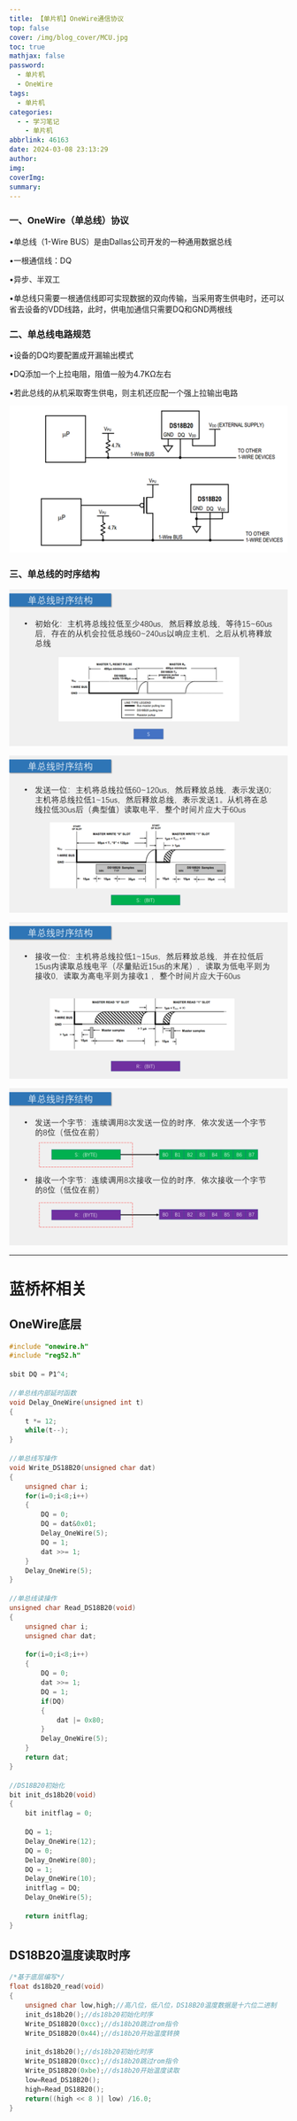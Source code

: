 ```yaml
---
title: 【单片机】OneWire通信协议
top: false
cover: /img/blog_cover/MCU.jpg
toc: true
mathjax: false
password:
  - 单片机
  - OneWire
tags:
  - 单片机
categories:
  - - 学习笔记
    - 单片机
abbrlink: 46163
date: 2024-03-08 23:13:29
author:
img:
coverImg:
summary:
---
```


### 一、OneWire（单总线）协议

•单总线（1-Wire BUS）是由Dallas公司开发的一种通用数据总线

•一根通信线：DQ

•异步、半双工

•单总线只需要一根通信线即可实现数据的双向传输，当采用寄生供电时，还可以省去设备的VDD线路，此时，供电加通信只需要DQ和GND两根线

### 二、单总线电路规范

•设备的DQ均要配置成开漏输出模式

•DQ添加一个上拉电阻，阻值一般为4.7KΩ左右

•若此总线的从机采取寄生供电，则主机还应配一个强上拉输出电路

![image-20240302232447437](【单片机】OneWire通信协议/image-20240302232447437.png)

### 三、单总线的时序结构

![image-20240302232633388](【单片机】OneWire通信协议/image-20240302232633388.png)

![image-20240302232648244](【单片机】OneWire通信协议/image-20240302232648244.png)

![image-20240302232700200](【单片机】OneWire通信协议/image-20240302232700200.png)

![image-20240302232708528](【单片机】OneWire通信协议/image-20240302232708528.png)

---

# 蓝桥杯相关

## OneWire底层

```c
#include "onewire.h"
#include "reg52.h"

sbit DQ = P1^4;  

//单总线内部延时函数
void Delay_OneWire(unsigned int t)  
{
	t *= 12;
	while(t--);
}

//单总线写操作
void Write_DS18B20(unsigned char dat)
{
	unsigned char i;
	for(i=0;i<8;i++)
	{
		DQ = 0;
		DQ = dat&0x01;
		Delay_OneWire(5);
		DQ = 1;
		dat >>= 1;
	}
	Delay_OneWire(5);
}

//单总线读操作
unsigned char Read_DS18B20(void)
{
	unsigned char i;
	unsigned char dat;
  
	for(i=0;i<8;i++)
	{
		DQ = 0;
		dat >>= 1;
		DQ = 1;
		if(DQ)
		{
			dat |= 0x80;
		}	    
		Delay_OneWire(5);
	}
	return dat;
}

//DS18B20初始化
bit init_ds18b20(void)
{
  	bit initflag = 0;
  	
  	DQ = 1;
  	Delay_OneWire(12);
  	DQ = 0;
  	Delay_OneWire(80);
  	DQ = 1;
  	Delay_OneWire(10); 
    initflag = DQ;     
  	Delay_OneWire(5);
  
  	return initflag;
}
```



## DS18B20温度读取时序

```c
/*基于底层编写*/
float ds18b20_read(void)
{
	unsigned char low,high;//高八位，低八位，DS18B20温度数据是十六位二进制
	init_ds18b20();//ds18b20初始化时序
	Write_DS18B20(0xcc);//ds18b20跳过rom指令
	Write_DS18B20(0x44);//ds18b20开始温度转换
    
	init_ds18b20();//ds18b20初始化时序
	Write_DS18B20(0xcc);//ds18b20跳过rom指令
	Write_DS18B20(0xbe);//ds18b20开始温度读取
	low=Read_DS18B20();
	high=Read_DS18B20();
	return((high << 8 )| low) /16.0;
}
```

